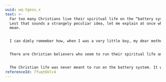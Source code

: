 ```yaml
---
uuid: wq-tgesx_x
text: >-
  Far too many Christians live their spiritual life on the “battery system.”
  Lest that sounds a strangely peculiar idea, let me explain at once what I
  mean.


  I can dimly remember how, when I was a very little boy, my dear mother sometimes took me to a town where, if I remember rightly, about that time there was a change-over in the street-car system. The older type of street-car used to run on the battery system. There was an electric battery on the front or rear platform of the car, and so long as the battery was “alive” the car would run; but as soon as the battery was exhausted, the car would stop dead. It was far from satisfactory, hence the change-over.


  There are Christian believers who seem to run their spiritual life and service on that system. They go to a convention on the deeper life and when they return home, they are altogether different—for three weeks! Or they read some epochal Christian biography, and as they close the book they say, “Ah, life can never be the same again” nor is it—for three weeks! Or they have an all-night of prayer. Things have been going from bad to worse with them, so they bring things to a crisis. While others sleep, they wrestle on the banks of their nocturnal brook Jabbok (Genesis 23:22), and when the sun rises they are transfigured—for three weeks, after which they lapse again to the dull average. Why! Because they are resting on a crisis instead of on Christ.


  The Christian life was never meant to run on the battery system. It was meant to run on the electric circuit principle. You know what that is. Put simply, it is just this: continuous current through continuous contact. You and I have no power over the current; but we do have power over the contact; and when, by regular prayer-times, daily meditation in the written Word, consecration to Christ, and separation from unworthy ways, we maintain the “contact” then the heavenly current, the Holy Spirit, the life of Christ, is continuously communicated to us.
referenceId: 7fuqt6klc4
---
```

